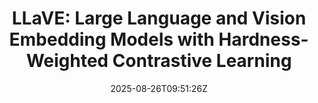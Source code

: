---
title: "LLaVE: Large Language and Vision Embedding Models with Hardness-Weighted Contrastive Learning"
authors:
- Zhibin Lan
- Liqiang Niu
- Fandong Meng
- Jie Zhou
- Jinsong Su
author_notes:
- 
- 
- 
- 
- "通讯作者"
date: "2025-08-26T09:51:26Z"
publishDate: "2025-08-26T09:51:26Z"
publication_types: [direction8]
publication: "**In Proc. of EMNLP 2025 findings**"
---